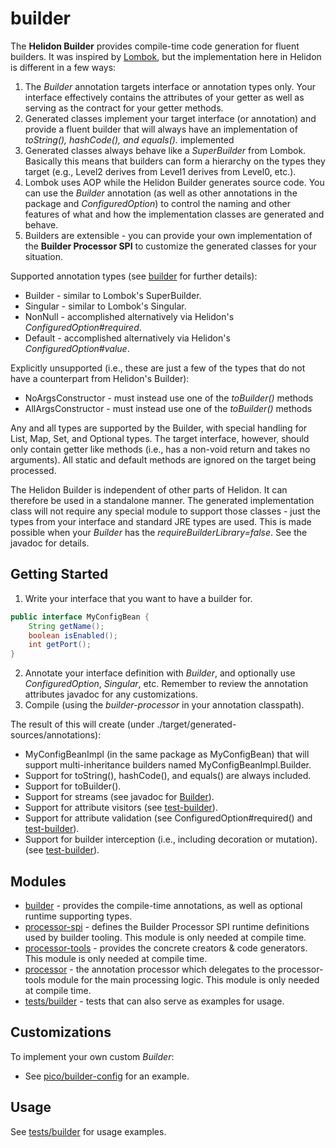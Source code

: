 # builder

The <b>Helidon Builder</b> provides compile-time code generation for fluent builders. It was inspired by [Lombok]([https://projectlombok.org/), but the implementation here in Helidon is different in a few ways:
<ol>
    <li>The <i>Builder</i> annotation targets interface or annotation types only. Your interface effectively contains the attributes of your getter as well as serving as the contract for your getter methods.</li>
    <li>Generated classes implement your target interface (or annotation) and provide a fluent builder that will always have an implementation of <i>toString(), hashCode(), and equals().</i> implemented</li>
    <li>Generated classes always behave like a <i>SuperBuilder</i> from Lombok. Basically this means that builders can form
      a hierarchy on the types they target (e.g., Level2 derives from Level1 derives from Level0, etc.).</li>
    <li>Lombok uses AOP while the Helidon Builder generates source code. You can use the <i>Builder</i> annotation (as well as other annotations in the package and <i>ConfiguredOption</i>) to control the naming and other features of what and how the implementation classes are generated and behave.</li>
    <li>Builders are extensible - you can provide your own implementation of the <b>Builder Processor SPI</b> to customize the generated classes for your situation.</li>
</ol>

Supported annotation types (see [builder](./builder/src/main/java/io/helidon/builder) for further details):
* Builder - similar to Lombok's SuperBuilder.
* Singular - similar to Lombok's Singular.
* NonNull - accomplished alternatively via Helidon's <i>ConfiguredOption#required</i>.
* Default - accomplished alternatively via Helidon's <i>ConfiguredOption#value</i>.

Explicitly unsupported (i.e., these are just a few of the types that do not have a counterpart from Helidon's Builder):
* NoArgsConstructor - must instead use one of the <i>toBuilder()</i> methods
* AllArgsConstructor - must instead use one of the <i>toBuilder()</i> methods

Any and all types are supported by the Builder, with special handling for List, Map, Set, and Optional types. The target interface,
however, should only contain getter like methods (i.e., has a non-void return and takes no arguments). All static and default methods
are ignored on the target being processed.

The Helidon Builder is independent of other parts of Helidon. It can therefore be used in a standalone manner. The
generated implementation class will not require any special module to support those classes - just the types from your interface
and standard JRE types are used. This is made possible when your <i>Builder</i> has the <i>requireBuilderLibrary=false</i>. See the javadoc for details.

## Getting Started
1. Write your interface that you want to have a builder for.
```java
public interface MyConfigBean {
    String getName();
    boolean isEnabled();
    int getPort();
}
```
2. Annotate your interface definition with <i>Builder</i>, and optionally use <i>ConfiguredOption</i>, <i>Singular</i>, etc. Remember to review the annotation attributes javadoc for any customizations.
3. Compile (using the <i>builder-processor</i> in your annotation classpath).

The result of this will create (under ./target/generated-sources/annotations):
* MyConfigBeanImpl (in the same package as MyConfigBean) that will support multi-inheritance builders named MyConfigBeanImpl.Builder.
* Support for toString(), hashCode(), and equals() are always included.
* Support for toBuilder().
* Support for streams (see javadoc for [Builder](./builder/src/main/java/io/helidon/builder/Builder.java)).
* Support for attribute visitors (see [test-builder](./tests/builder/src/main/java/io/helidon/builder/test/testsubjects/package-info.java)).
* Support for attribute validation (see ConfiguredOption#required() and [test-builder](./tests/builder/src/main/java/io/helidon/builder/test/testsubjects/package-info.java)).
* Support for builder interception (i.e., including decoration or mutation). (see [test-builder](./tests/builder/src/main/java/io/helidon/builder/test/testsubjects/package-info.java)).

## Modules
* [builder](./builder) - provides the compile-time annotations, as well as optional runtime supporting types.
* [processor-spi](./processor-spi) - defines the Builder Processor SPI runtime definitions used by builder tooling. This module is only needed at compile time.
* [processor-tools](./processor-tools) - provides the concrete creators & code generators. This module is only needed at compile time.
* [processor](./processor) - the annotation processor which delegates to the processor-tools module for the main processing logic. This module is only needed at compile time.
* [tests/builder](./tests/builder) - tests that can also serve as examples for usage.

## Customizations
To implement your own custom <i>Builder</i>:
* See [pico/builder-config](../pico/builder-config) for an example.

## Usage
See [tests/builder](./tests/builder) for usage examples.
